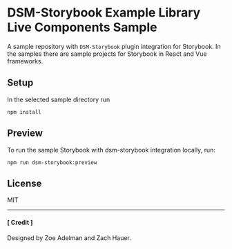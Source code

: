 # DSM-Storybook Example Library Live Components Sample


A sample repository with `DSM-Storybook` plugin integration for Storybook.
In the samples there are sample projects for Storybook in React and Vue frameworks.

## Setup

In the selected sample directory run

```
npm install
```

## Preview

To run the sample Storybook with dsm-storybook integration locally, run:

```
npm run dsm-storybook:preview
```

## License

MIT 

---
#### [ Credit ]

Designed by Zoe Adelman and Zach Hauer.
